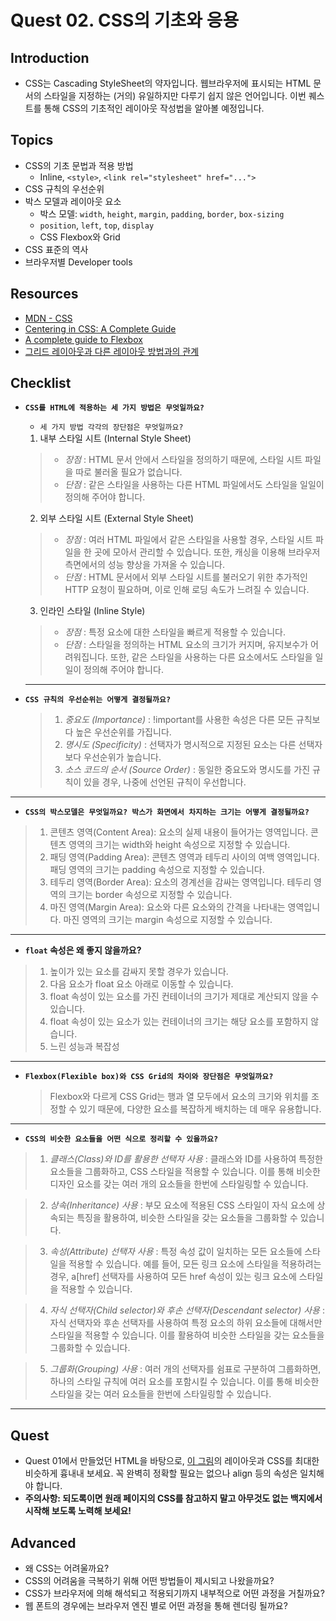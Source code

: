 # Quest 02. CSS의 기초와 응용

## Introduction

- CSS는 Cascading StyleSheet의 약자입니다. 웹브라우저에 표시되는 HTML 문서의 스타일을 지정하는 (거의) 유일하지만 다루기 쉽지 않은 언어입니다. 이번 퀘스트를 통해 CSS의 기초적인 레이아웃 작성법을 알아볼 예정입니다.

## Topics

- CSS의 기초 문법과 적용 방법
  - Inline, `<style>`, `<link rel="stylesheet" href="...">`
- CSS 규칙의 우선순위
- 박스 모델과 레이아웃 요소
  - 박스 모델: `width`, `height`, `margin`, `padding`, `border`, `box-sizing`
  - `position`, `left`, `top`, `display`
  - CSS Flexbox와 Grid
- CSS 표준의 역사
- 브라우저별 Developer tools

## Resources

- [MDN - CSS](https://developer.mozilla.org/ko/docs/Web/CSS)
- [Centering in CSS: A Complete Guide](https://css-tricks.com/centering-css-complete-guide/)
- [A complete guide to Flexbox](https://css-tricks.com/snippets/css/a-guide-to-flexbox/)
- [그리드 레이아웃과 다른 레이아웃 방법과의 관계](https://developer.mozilla.org/ko/docs/Web/CSS/CSS_Grid_Layout/%EA%B7%B8%EB%A6%AC%EB%93%9C_%EB%A0%88%EC%9D%B4%EC%95%84%EC%9B%83%EA%B3%BC_%EB%8B%A4%EB%A5%B8_%EB%A0%88%EC%9D%B4%EC%95%84%EC%9B%83_%EB%B0%A9%EB%B2%95%EA%B3%BC%EC%9D%98_%EA%B4%80%EA%B3%84)

## Checklist

- **`CSS를 HTML에 적용하는 세 가지 방법은 무엇일까요?`**

  - `세 가지 방법 각각의 장단점은 무엇일까요?`

  1. 내부 스타일 시트 (Internal Style Sheet)

  > - _장점_ : HTML 문서 안에서 스타일을 정의하기 때문에, 스타일 시트 파일을 따로 불러올 필요가 없습니다.
  > - _단점_ : 같은 스타일을 사용하는 다른 HTML 파일에서도 스타일을 일일이 정의해 주어야 합니다.

  2. 외부 스타일 시트 (External Style Sheet)

  > - _장점_ : 여러 HTML 파일에서 같은 스타일을 사용할 경우, 스타일 시트 파일을 한 곳에 모아서 관리할 수 있습니다. 또한, 캐싱을 이용해 브라우저 측면에서의 성능 향상을 가져올 수 있습니다.
  > - _단점_ : HTML 문서에서 외부 스타일 시트를 불러오기 위한 추가적인 HTTP 요청이 필요하며, 이로 인해 로딩 속도가 느려질 수 있습니다.

  3. 인라인 스타일 (Inline Style)

  > - _장점_ : 특정 요소에 대한 스타일을 빠르게 적용할 수 있습니다.
  > - _단점_ : 스타일을 정의하는 HTML 요소의 크기가 커지며, 유지보수가 어려워집니다. 또한, 같은 스타일을 사용하는 다른 요소에서도 스타일을 일일이 정의해 주어야 합니다.

  ***

- **`CSS 규칙의 우선순위는 어떻게 결정될까요?`**
  > 1. _중요도 (Importance)_ :
  >    !important를 사용한 속성은 다른 모든 규칙보다 높은 우선순위를 가집니다.
  > 2. _명시도 (Specificity)_ :
  >    선택자가 명시적으로 지정된 요소는 다른 선택자보다 우선순위가 높습니다.
  > 3. _소스 코드의 순서 (Source Order)_ :
  >    동일한 중요도와 명시도를 가진 규칙이 있을 경우, 나중에 선언된 규칙이 우선합니다.

---

- **`CSS의 박스모델은 무엇일까요? 박스가 화면에서 차지하는 크기는 어떻게 결정될까요?`**

> 1. 콘텐츠 영역(Content Area): 요소의 실제 내용이 들어가는 영역입니다. 콘텐츠 영역의 크기는 width와 height 속성으로 지정할 수 있습니다.
> 2. 패딩 영역(Padding Area): 콘텐츠 영역과 테두리 사이의 여백 영역입니다. 패딩 영역의 크기는 padding 속성으로 지정할 수 있습니다.
> 3. 테두리 영역(Border Area): 요소의 경계선을 감싸는 영역입니다. 테두리 영역의 크기는 border 속성으로 지정할 수 있습니다.
> 4. 마진 영역(Margin Area): 요소와 다른 요소와의 간격을 나타내는 영역입니다. 마진 영역의 크기는 margin 속성으로 지정할 수 있습니다.

---

- **`float` 속성은 왜 좋지 않을까요?**

> 1. 높이가 있는 요소를 감싸지 못할 경우가 있습니다.
> 2. 다음 요소가 float 요소 아래로 이동할 수 있습니다.
> 3. float 속성이 있는 요소를 가진 컨테이너의 크기가 제대로 계산되지 않을 수 있습니다.
> 4. float 속성이 있는 요소가 있는 컨테이너의 크기는 해당 요소를 포함하지 않습니다.
> 5. 느린 성능과 복잡성

---

- **`Flexbox(Flexible box)와 CSS Grid의 차이와 장단점은 무엇일까요?`**
  > Flexbox와 다르게 CSS Grid는 행과 열 모두에서 요소의 크기와 위치를 조정할 수 있기 때문에, 다양한 요소를 복잡하게 배치하는 데 매우 유용합니다.

---

- **`CSS의 비슷한 요소들을 어떤 식으로 정리할 수 있을까요?`**

> 1. _클래스(Class)와 ID를 활용한 선택자 사용_ : 클래스와 ID를 사용하여 특정한 요소들을 그룹화하고, CSS 스타일을 적용할 수 있습니다. 이를 통해 비슷한 디자인 요소를 갖는 여러 개의 요소들을 한번에 스타일링할 수 있습니다.

> 2. _상속(Inheritance) 사용_ : 부모 요소에 적용된 CSS 스타일이 자식 요소에 상속되는 특징을 활용하여, 비슷한 스타일을 갖는 요소들을 그룹화할 수 있습니다.

> 3. _속성(Attribute) 선택자 사용_ : 특정 속성 값이 일치하는 모든 요소들에 스타일을 적용할 수 있습니다. 예를 들어, 모든 링크 요소에 스타일을 적용하려는 경우, a[href] 선택자를 사용하여 모든 href 속성이 있는 링크 요소에 스타일을 적용할 수 있습니다.

> 4. _자식 선택자(Child selector)와 후손 선택자(Descendant selector) 사용_ : 자식 선택자와 후손 선택자를 사용하여 특정 요소의 하위 요소들에 대해서만 스타일을 적용할 수 있습니다. 이를 활용하여 비슷한 스타일을 갖는 요소들을 그룹화할 수 있습니다.

> 5. _그룹화(Grouping) 사용_ : 여러 개의 선택자를 쉼표로 구분하여 그룹화하면, 하나의 스타일 규칙에 여러 요소를 포함시킬 수 있습니다. 이를 통해 비슷한 스타일을 갖는 여러 요소들을 한번에 스타일링할 수 있습니다.

---

## Quest

- Quest 01에서 만들었던 HTML을 바탕으로, [이 그림](screen.png)의 레이아웃과 CSS를 최대한 비슷하게 흉내내 보세요. 꼭 완벽히 정확할 필요는 없으나 align 등의 속성은 일치해야 합니다.
- **주의사항: 되도록이면 원래 페이지의 CSS를 참고하지 말고 아무것도 없는 백지에서 시작해 보도록 노력해 보세요!**

## Advanced

- 왜 CSS는 어려울까요?
- CSS의 어려움을 극복하기 위해 어떤 방법들이 제시되고 나왔을까요?
- CSS가 브라우저에 의해 해석되고 적용되기까지 내부적으로 어떤 과정을 거칠까요?
- 웹 폰트의 경우에는 브라우저 엔진 별로 어떤 과정을 통해 렌더링 될까요?
